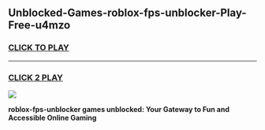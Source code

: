 
## Unblocked-Games-roblox-fps-unblocker-Play-Free-u4mzo
<h3>
<a href="https://premium76.site?title=roblox-fps-unblocker&ref=12A">CLICK TO PLAY</a></h3>
<hr>

<h3>
<a href="https://premium76.site?title=roblox-fps-unblocker&ref=12A">CLICK 2 PLAY</a>
  
</h3>

<a href="https://premium76.site?title=roblox-fps-unblocker&ref=12A"><img src="https://clearcache.store/games.png"></a>


**roblox-fps-unblocker games unblocked: Your Gateway to Fun and Accessible Online Gaming**
